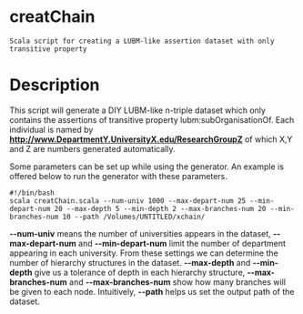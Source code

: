 # creatChain
    Scala script for creating a LUBM-like assertion dataset with only transitive property

# Description
This script will generate a DIY LUBM-like n-triple dataset which only contains the assertions of transitive property lubm:subOrganisationOf. Each individual is named by **http://www.DepartmentY.UniversityX.edu/ResearchGroupZ** of which X,Y and Z are numbers generated automatically.

Some parameters can be set up while using the generator. An example is offered below to run the generator with these parameters.

    #!/bin/bash
    scala creatChain.scala --num-univ 1000 --max-depart-num 25 --min-depart-num 20 --max-depth 5 --min-depth 2 --max-branches-num 20 --min-branches-num 10 --path /Volumes/UNTITLED/xchain/

**--num-univ** means the number of universities appears in the dataset, **--max-depart-num** and **--min-depart-num** limit the number of department appearing in each university. From these settings we can determine the number of hierarchy structures in the dataset. **--max-depth** and **--min-depth** give us a tolerance of depth in each hierarchy structure, **--max-branches-num** and **--max-branches-num** show how many branches will be given to each node. Intuitively, **--path** helps us set the output path of the dataset.
